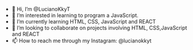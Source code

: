 - 👋 Hi, I’m @LucianoKkyT
- 👀 I’m interested in learning to program a JavaScript.
- 🌱 I’m currently learning HTML, CSS, JavaScript and REACT
- 💞️ I’m looking to collaborate on projects involving HTML, CSS,JavaScript and REACT
- 📫 How to reach me through my Instagram: @lucianokkyt
<!---
LucianoKkyT/LucianoKkyT is a ✨ special ✨ repository because its `README.md` (this file) appears on your GitHub profile.
You can click the Preview link to take a look at your changes.
--->
